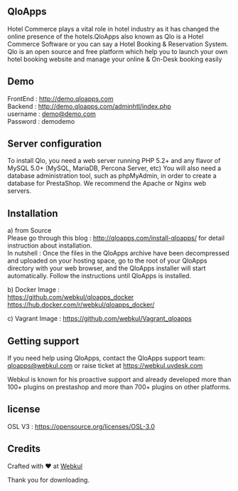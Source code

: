QloApps
--------
Hotel Commerce plays a vital role in hotel industry as it has changed the online presence of the hotels.QloApps also known as Qlo is a Hotel Commerce Software or you can say a Hotel Booking & Reservation System. Qlo is an open source and free platform which help you to launch your own hotel booking website and manage your online & On-Desk booking easily


Demo
--------
FrontEnd : http://demo.qloapps.com </br>
Backend : http://demo.qloapps.com/adminhtl/index.php </br>
username : demo@demo.com </br>
Password : demodemo </br>


Server configuration
--------
To install Qlo, you need a web server running PHP 5.2+ and any flavor of MySQL 5.0+ (MySQL, MariaDB, Percona Server, etc)
You will also need a database administration tool, such as phpMyAdmin, in order to create a database for PrestaShop.
We recommend the Apache or Nginx web servers.  


Installation
--------
a) from Source </br>
Please go through this blog : http://qloapps.com/install-qloapps/ for detail instruction about installation.  
In nutshell :
Once the files in the QloApps  archive have been decompressed and uploaded on your hosting space, go to the root of your QloApps directory with your web browser, and the QloApps installer will start automatically. Follow the instructions until QloApps is installed.

b) Docker Image :</br>
https://github.com/webkul/qloapps_docker</br>
https://hub.docker.com/r/webkul/qloapps_docker/ </br>

c) Vagrant Image :
https://github.com/webkul/Vagrant_qloapps


Getting support
--------
If you need help using QloApps, contact the QloApps support team: qloapps@webkul.com
or raise ticket at https://webkul.uvdesk.com

Webkul is known for his proactive support and already developed more than 100+ plugins on prestashop and more than 700+ plugins on other 
platforms.


license
--------
OSL V3 : https://opensource.org/licenses/OSL-3.0


Credits
--------
Crafted with :heart: at [Webkul](http://webkul.com)


Thank you for downloading.